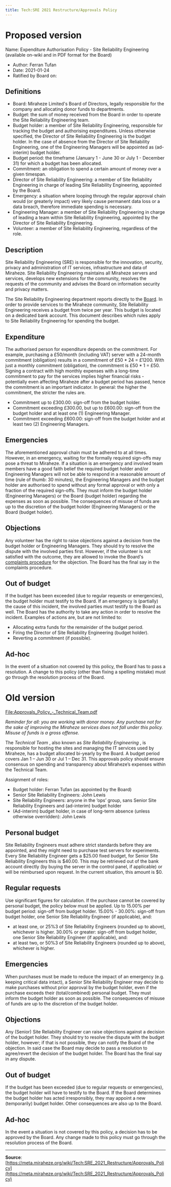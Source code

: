 ```yaml
---
title: Tech:SRE 2021 Restructure/Approvals Policy
---
```


# Proposed version 

Name: Expenditure Authorisation Policy - Site Reliability Engineering (available on-wiki and in PDF format for the Board)

* Author: Ferran Tufan
* Date: 2021-01-24
* Ratified by Board on: <TBD>

## Definitions 

* Board: Miraheze Limited's Board of Directors, legally responsible for the company and allocating donor funds to departments.
* Budget: the sum of money received from the Board in order to operate the Site Reliability Engineering team.
* Budget holder: a member of Site Reliability Engineering, responsible for tracking the budget and authorising expenditures. Unless otherwise specified, the Director of Site Reliability Engineering is the budget holder. In the case of absence from the Director of Site Reliability Engineering, one of the Engineering Managers will be appointed as (ad-interim) budget holder.
* Budget period: the timeframe (January 1 - June 30 or July 1 - December 31) for which a budget has been allocated.
* Commitment: an obligation to spend a certain amount of money over a given timespan.
* Director of Site Reliability Engineering: a member of Site Reliability Engineering in charge of leading Site Reliability Engineering, appointed by the Board.
* Emergency: a situation where looping through the regular approval chain would (or greaterly impact) very likely cause permanent data loss or a data breach, therefore immediate spending is necessary.
* Engineering Manager: a member of Site Reliability Engineering in charge of leading a team within Site Reliability Engineering, appointed by the Director of Site Reliability Engineering.
* Volunteer: a member of Site Reliability Engineering, regardless of the role.

## Description 

Site Reliability Engineering (SRE) is responsible for the innovation, security, privacy and administration of IT services, infrastructure and data of Miraheze. Site Reliability Engineering maintains all Miraheze servers and services, develops new extensions for the community, resolves the requests of the community and advises the Board on information security and privacy matters.

The Site Reliability Engineering department reports directly to the [Board](https://meta.miraheze.org/wiki/Board). In order to provide services to the Miraheze community, Site Reliability Engineering receives a budget from twice per year. This budget is located on a dedicated bank account. This document describes which rules apply to Site Reliability Engineering for spending the budget.

## Expenditure 

The authorised person for expenditure depends on the commitment. For example, purchasing a £50/month (including VAT) server with a 24-month commitment (obligation) results in a commitment of £50 * 24 = £1200. With just a monthly commitment (obligation), the commitment is £50 * 1 = £50. Signing a contract with high monthly expenses with a long-time commitment to pay for the services implies higher financial risks - potentially even affecting Miraheze after a budget period has passed, hence the commitment is an important indicator. In general: the higher the commitment, the stricter the rules are.

* Commitment up to £300.00: sign-off from the budget holder.
* Commitment exceeding £300.00, but up to £600.00: sign-off from the budget holder and at least one (1) Engineering Manager.
* Commitment exceeding £600.00: sign-off from the budget holder and at least two (2) Engineering Managers.

## Emergencies 

The aforementioned approval chain must be adhered to at all times. However, in an emergency, waiting for the formally required sign-offs may pose a threat to Miraheze. If a situation is an emergency and involved team members have a good faith belief the required budget holder and/or Engineering Managers will not be able to respond in a reasonable amount of time (rule of thumb: 30 minutes), the Engineering Managers and the budget holder are authorised to spend without any formal approval or with only a fraction of the required sign-offs. They must inform the budget holder (Engineering Managers) or the Board (budget holder) regarding the expenses as soon as possible. The consequences of misuse of funds are up to the discretion of the budget holder (Engineering Managers) or the Board (budget holder).

## Objections 

Any volunteer has the right to raise objections against a decision from the budget holder or Engineering Managers. They should try to resolve the dispute with the involved parties first. However, if the volunteer is not satisfied with the outcome, they are allowed to invoke the Board's [complaints procedure](https://meta.miraheze.org/wiki/File:Miraheze-Complaints-Procedure.pdf) for the objection. The Board has the final say in the complaints procedure.

## Out of budget 

If the budget has been exceeded (due to regular requests or emergencies), the budget holder must testify to the Board. If an emergency is (partially) the cause of this incident, the involved parties must testify to the Board as well. The Board has the authority to take any action in order to resolve the incident. Examples of actions are, but are not limited to:
* Allocating extra funds for the remainider of the budget period.
* Firing the Director of Site Reliability Engineering (budget holder).
* Reverting a commitment (if possible).

## Ad-hoc 

In the event of a situation not covered by this policy, the Board has to pass a resolution. A change to this policy (other than fixing a spelling mistake) must go through the resolution process of the Board.

# Old version 

[File:Approvals_Policy_-_Technical_Team.pdf](https://meta.miraheze.org/wiki/File:Approvals_Policy_-_Technical_Team.pdf)

*Reminder for all: you are working with donor money. Any purchase not for the sake of improving the Miraheze services does not fall under this policy. Misuse of funds is a gross offense.*

The *Technical Team* , also known as *Site Reliability Engineering* , is responsible for hosting the sites and managing the IT services used by Miraheze, has a budget allocated bi-yearly by the Board. A budget period covers Jan 1 – Jun 30 or Jul 1 – Dec 31. This approvals policy should ensure consensus on spending and transparency about Miraheze’s expenses within the Technical Team.

Assignment of roles:
* Budget holder: Ferran Tufan (as appointed by the Board)
* Senior Site Reliability Engineers: John Lewis
* Site Reliability Engineers: anyone in the ‘ops’ group, sans Senior Site Reliability Engineers and
(ad-interim) budget holder
* (Ad-interim) budget holder, in case of long-term absence (unless otherwise overridden): John
Lewis

## Personal budget 

Site Reliability Engineers must adhere strict standards before they are appointed, and they might need to purchase test servers for experiments. Every Site Reliability Engineer gets a $25.00 fixed budget, for Senior Site Reliability Engineers this is $40.00. This may be retrieved out of the bank account directly (by buying the server in the control panel, if applicable) or will be reimbursed upon request. In the current situation, this amount is $0.

## Regular requests 

Use significant figures for calculation.
If the purchase cannot be covered by personal budget, the policy below must be applied.
Up to 15.00% per budget period: sign-off from budget holder.
15.00% - 30.00%: sign-off from budget holder, one Senior Site Reliability Engineer (if applicable), and:
* at least one, or 25%3 of Site Reliability Engineers (rounded up to above), whichever is higher.
30.00% or greater: sign-off from budget holder, one Senior Site Reliability Engineer (if applicable),
and:
* at least two, or 50%3 of Site Reliability Engineers (rounded up to above), whichever is higher.

## Emergencies 

When purchases must be made to reduce the impact of an emergency (e.g. keeping critical data intact), a Senior Site Reliability Engineer may decide to make purchases without prior approval by the budget holder, even if the purchase exceeds their (total/combined) personal budget. They must inform the budget holder as soon as possible. The consequences of misuse of funds are up to the discretion of the budget holder.

## Objections 

Any (Senior) Site Reliability Engineer can raise objections against a decision of the budget holder. They should try to resolve the dispute with the budget holder, however; if that is not possible, they can notify the Board of the objection. In said case the Board may decide to pass a resolution to agree/revert the decision of the budget holder. The Board has the final say in any dispute.

## Out of budget 

If the budget has been exceeded (due to regular requests or emergencies), the budget holder will have to testify to the Board. If the Board determines the budget holder has acted irresponsibly, they may appoint a new (temporarily) budget holder. Other consequences are also up to the Board.

## Ad-hoc 

In the event a situation is not covered by this policy, a decision has to be approved by the Board. Any change made to this policy must go through the resolution process of the Board.

----
**Source**: [https://meta.miraheze.org/wiki/Tech:SRE_2021_Restructure/Approvals_Policy](https://meta.miraheze.org/wiki/Tech:SRE_2021_Restructure/Approvals_Policy)
